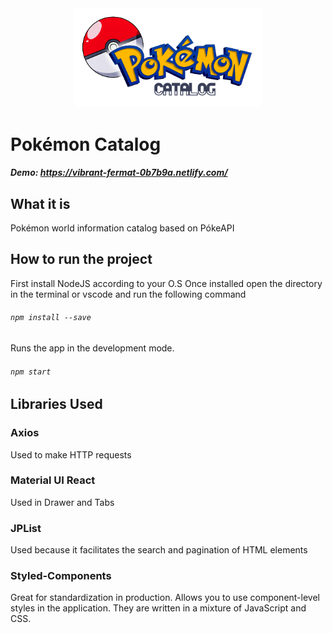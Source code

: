 <center><img src="https://raw.githubusercontent.com/jadsondorneles/pokemoncatalog/master/src/assets/images/logo.png" width="300px" height="auto" /></center>

# Pokémon Catalog
##### Demo: https://vibrant-fermat-0b7b9a.netlify.com/


## What it is
Pokémon world information catalog based on PókeAPI

## How to run the project
First install NodeJS according to your O.S
Once installed open the directory in the terminal or vscode and run the following command

###### `npm install --save`

Runs the app in the development mode.
###### `npm start`

## Libraries Used
 
### Axios
Used to make HTTP requests

### Material UI React
Used in Drawer and Tabs

### JPList
Used because it facilitates the search and pagination of HTML elements

### Styled-Components
Great for standardization in production. Allows you to use component-level styles in the application. They are written in a mixture of JavaScript and CSS.

